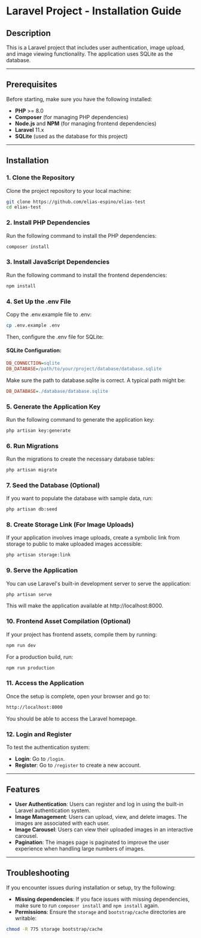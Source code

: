 # Laravel Project - Installation Guide

## Description
This is a Laravel project that includes user authentication, image upload, and image viewing functionality. The application uses SQLite as the database.

---

## Prerequisites
Before starting, make sure you have the following installed:

- **PHP** >= 8.0
- **Composer** (for managing PHP dependencies)
- **Node.js** and **NPM** (for managing frontend dependencies)
- **Laravel** 11.x
- **SQLite** (used as the database for this project)

---

## Installation

### 1. Clone the Repository
Clone the project repository to your local machine:

```bash
git clone https://github.com/elias-espino/elias-test
cd elias-test
```

### 2. Install PHP Dependencies
Run the following command to install the PHP dependencies:

```bash
composer install
```

### 3. Install JavaScript Dependencies
Run the following command to install the frontend dependencies:

```bash
npm install
```

### 4. Set Up the .env File
Copy the .env.example file to .env:

```bash
cp .env.example .env
```

Then, configure the .env file for SQLite:

#### SQLite Configuration:
```ini
DB_CONNECTION=sqlite
DB_DATABASE=/path/to/your/project/database/database.sqlite
```

Make sure the path to database.sqlite is correct. A typical path might be:

```ini
DB_DATABASE=./database/database.sqlite
```

### 5. Generate the Application Key
Run the following command to generate the application key:

```bash
php artisan key:generate
```

### 6. Run Migrations
Run the migrations to create the necessary database tables:

```bash
php artisan migrate
```

### 7. Seed the Database (Optional)
If you want to populate the database with sample data, run:

```bash
php artisan db:seed
```

### 8. Create Storage Link (For Image Uploads)
If your application involves image uploads, create a symbolic link from storage to public to make uploaded images accessible:

```bash
php artisan storage:link
```

### 9. Serve the Application
You can use Laravel's built-in development server to serve the application:

```bash
php artisan serve
```

This will make the application available at http://localhost:8000.

### 10. Frontend Asset Compilation (Optional)
If your project has frontend assets, compile them by running:

```bash
npm run dev
```

For a production build, run:

```bash
npm run production
```

### 11. Access the Application
Once the setup is complete, open your browser and go to:

```bash
http://localhost:8000
```

You should be able to access the Laravel homepage.

### 12. Login and Register
To test the authentication system:

- **Login**: Go to `/login`.
- **Register**: Go to `/register` to create a new account.

---

## Features
- **User Authentication**: Users can register and log in using the built-in Laravel authentication system.
- **Image Management**: Users can upload, view, and delete images. The images are associated with each user.
- **Image Carousel**: Users can view their uploaded images in an interactive carousel.
- **Pagination**: The images page is paginated to improve the user experience when handling large numbers of images.

---

## Troubleshooting
If you encounter issues during installation or setup, try the following:

- **Missing dependencies**: If you face issues with missing dependencies, make sure to run `composer install` and `npm install` again.
- **Permissions**: Ensure the `storage` and `bootstrap/cache` directories are writable:

```bash
chmod -R 775 storage bootstrap/cache
